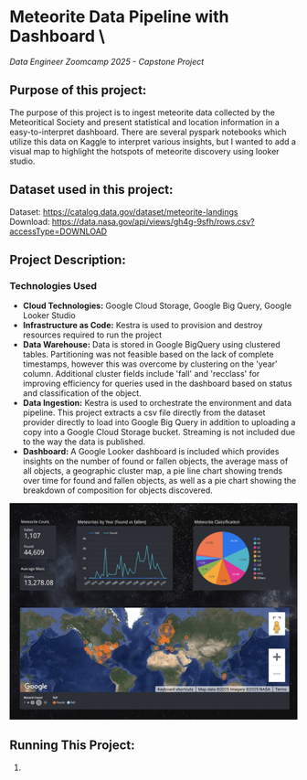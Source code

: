 # Meteorite Data Pipeline with Dashboard \
*Data Engineer Zoomcamp 2025 - Capstone Project*

## Purpose of this project:
The purpose of this project is to ingest meteorite data collected by the Meteoritical Society and present statistical and location information in a easy-to-interpret dashboard. There are several pyspark notebooks which utilize this data on Kaggle to interpret various insights, but I wanted to add a visual map to highlight the hotspots of meteorite discovery using looker studio.

## Dataset used in this project:
Dataset: https://catalog.data.gov/dataset/meteorite-landings \
Download: https://data.nasa.gov/api/views/gh4g-9sfh/rows.csv?accessType=DOWNLOAD

## Project Description:
### Technologies Used
* **Cloud Technologies:** Google Cloud Storage, Google Big Query, Google Looker Studio
* **Infrastructure as Code:** Kestra is used to provision and destroy resources required to run the project
* **Data Warehouse:** Data is stored in Google BigQuery using clustered tables.  Partitioning was not feasible based on the lack of complete timestamps, however this was overcome by clustering on the 'year' column. Additional cluster fields include 'fall' and 'recclass' for improving efficiency for queries used in the dashboard based on status and classification of the object. 
* **Data Ingestion:** Kestra is used to orchestrate the environment and data pipeline. This project extracts a csv file directly from the dataset provider directly to load into Google Big Query in addition to uploading a copy into a Google Cloud Storage bucket. Streaming is not included due to the way the data is published.
* **Dashboard:** A Google Looker dashboard is included which provides insights on the number of found or fallen objects, the average mass of all objects, a geographic cluster map, a pie line chart showing trends over time for found and fallen objects, as well as a pie chart showing the breakdown of composition for objects discovered.

![Screenshot of Meteorite Dashboard.](meteorite_dashboard.png)

## Running This Project:
1. 
